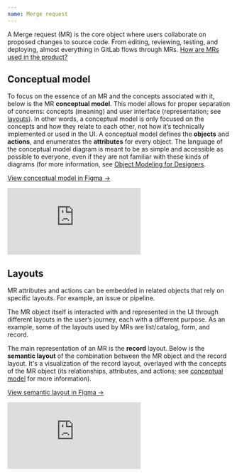 ```yaml
---
name: Merge request
---
```


A Merge request (MR) is the core object where users collaborate on proposed changes to source code.
From editing, reviewing, testing, and deploying, almost everything in GitLab flows through MRs.
[How are MRs used in the product?](https://docs.gitlab.com/ee/user/project/merge_requests/)

## Conceptual model

To focus on the essence of an MR and the concepts associated with it, below is the MR **conceptual model**.
This model allows for proper separation of concerns: concepts (meaning) and user interface (representation; see [layouts](#layouts)).
In other words, a conceptual model is only focused on the concepts and how they relate to each other, not how it’s technically implemented or used in the UI.
A conceptual model defines the **objects** and **actions**, and enumerates the **attributes** for every object.
The language of the conceptual model diagram is meant to be as simple and accessible as possible to everyone, even if they are not familiar with these kinds of diagrams (for more information, see [Object Modeling for Designers](https://medium.com/@hpadkisson/object-modeling-for-designers-an-introduction-7871bdcf8baf).

[View conceptual model in Figma →](https://www.figma.com/file/J68bePHXIN5OPWqaFFY9ri/Conceptual-model?node-id=51%3A18)

<div class="figma-embed" aria-label="Conceptual diagram connecting objects, along with their attributes and actions, to the primary merge request object." role="img">
  <iframe frameborder="0" src="https://www.figma.com/embed?embed_host=share&url=https%3A%2F%2Fwww.figma.com%2Ffile%2FJ68bePHXIN5OPWqaFFY9ri%2FConceptual-model%3Fnode-id%3D51%253A18" allowfullscreen></iframe>
</div>

## Layouts

MR attributes and actions can be embedded in related objects that rely on specific layouts. For example, an issue or pipeline. 

The MR object itself is interacted with and represented in the UI through different layouts in the user’s journey, each with a different purpose.
As an example, some of the layouts used by MRs are list/catalog, form, and record.

The main representation of an MR is the **record** layout.
Below is the **semantic layout** of the combination between the MR object and the record layout.
It's a visualization of the record layout, overlayed with the concepts of the MR object (its relationships, attributes, and actions; see [conceptual model](#conceptual-model) for more information).

[View semantic layout in Figma →](https://www.figma.com/file/shVF8UZwrQtkNfMDjcrsyH/Semantic-layouts?node-id=50%3A217)

<div class="figma-embed" aria-label="A layout of a merge request with overlays to highlight different sections that represent objects within the merge request." role="img">
  <iframe frameborder="0" src="https://www.figma.com/embed?embed_host=share&url=https%3A%2F%2Fwww.figma.com%2Ffile%2FshVF8UZwrQtkNfMDjcrsyH%2FSemantic-layouts%3Fnode-id%3D50%253A217" allowfullscreen></iframe>
</div>

